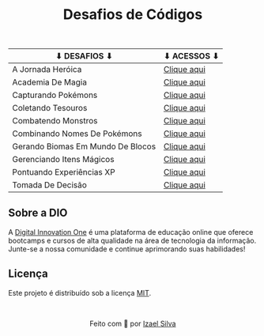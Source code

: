 <div align="center">

# Desafios de Códigos
<br>

</div>


| ⬇ DESAFIOS ⬇                      | ⬇ ACESSOS ⬇                                                           |
|-----------------------------------|-----------------------------------------------------------------------|
| A Jornada Heróica                 |   [Clique aqui](desafios-de-codigo/a-jornada-heroica)                |
| Academia De Magia                 |   [Clique aqui](desafios-de-codigo/academia-de-magia/)                |
| Capturando Pokémons               |   [Clique aqui](desafios-de-codigo/capturando-pokemons/)              | 
| Coletando Tesouros                |   [Clique aqui](desafios-de-codigo/coletando-tesouros/)               |
| Combatendo Monstros               |   [Clique aqui](desafios-de-codigo/combatendo-monstros/)              |
| Combinando Nomes De Pokémons      |   [Clique aqui](desafios-de-codigo/combinando-nomes-de-pokemons/)     |
| Gerando Biomas Em Mundo De Blocos |   [Clique aqui](desafios-de-codigo/gerando-biomas-em-mundo-de-bloco/) |
| Gerenciando Itens Mágicos         |   [Clique aqui](desafios-de-codigo/gerenciando-itens-magicos/)        |
| Pontuando Experiências XP         |   [Clique aqui](desafios-de-codigo/pontuando-experiencias-xp/)        |
| Tomada De Decisão                 |   [Clique aqui](desafios-de-codigo/tomadas-de-decisao/)               |

## Sobre a DIO

A [Digital Innovation One](https://www.dio.me/) é uma plataforma de educação online que oferece bootcamps e cursos de alta qualidade na área de tecnologia da informação. Junte-se a nossa comunidade e continue aprimorando suas habilidades!

## Licença

Este projeto é distribuído sob a licença [MIT](LICENSE).

<br>

<p align="center">
    Feito com 💖 por
    <a href="https://github.com/ias4g">Izael Silva</a>
</p>